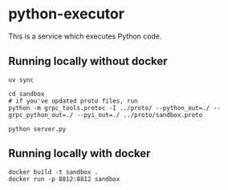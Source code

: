 # python-executor

This is a service which executes Python code.

## Running locally without docker

```
uv sync

cd sandbox
# if you've updated proto files, run
python -m grpc_tools.protoc -I ../proto/ --python_out=./ --grpc_python_out=./ --pyi_out=./ ../proto/sandbox.proto

python server.py
```

## Running locally with docker

```
docker build -t sandbox .
docker run -p 8812:8812 sandbox
```
